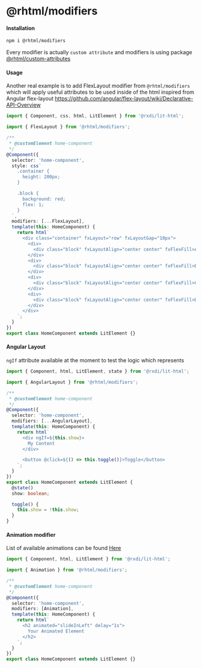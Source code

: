 # @rhtml/modifiers

#### Installation

```bash
npm i @rhtml/modifiers
```

Every modifier is actually `custom attribute` and modifiers is using package [@rhtml/custom-attributes](../custom-attributes)

#### Usage

Another real example is to add FlexLayout modifier from `@rhtml/modifiers` which will apply useful attributes
to be used inside of the html inspired from Angular flex-layout https://github.com/angular/flex-layout/wiki/Declarative-API-Overview

```typescript
import { Component, css, html, LitElement } from '@rxdi/lit-html';

import { FlexLayout } from '@rhtml/modifiers';

/**
 * @customElement home-component
 */
@Component({
  selector: 'home-component',
  style: css`
    .container {
      height: 200px;
    }

    .block {
      background: red;
      flex: 1;
    }
  `,
  modifiers: [...FlexLayout],
  template(this: HomeComponent) {
    return html`
      <div class="container" fxLayout="row" fxLayoutGap="10px">
        <div>
          <div class="block" fxLayoutAlign="center center" fxFlexFill>A</div>
        </div>
        <div>
          <div class="block" fxLayoutAlign="center center" fxFlexFill>B</div>
        </div>
        <div>
          <div class="block" fxLayoutAlign="center center" fxFlexFill>C</div>
        </div>
        <div>
          <div class="block" fxLayoutAlign="center center" fxFlexFill>D</div>
        </div>
      </div>
    `;
  }
})
export class HomeComponent extends LitElement {}
```

#### Angular Layout

`ngIf` attribute available at the moment to test the logic which represents

```typescript
import { Component, html, LitElement, state } from '@rxdi/lit-html';

import { AngularLayout } from '@rhtml/modifiers';

/**
 * @customElement home-component
 */
@Component({
  selector: 'home-component',
  modifiers: [...AngularLayout],
  template(this: HomeComponent) {
    return html`
      <div ngIf=${this.show}>
        My Content
      </div>

      <button @click=${() => this.toggle()}>Toggle</button>
    `;
  }
})
export class HomeComponent extends LitElement {
  @state()
  show: boolean;

  toggle() {
    this.show = !this.show;
  }
}
```

#### Animation modifier

List of available animations can be found [Here](./src/animation/interfaces.ts)

```typescript
import { Component, html, LitElement } from '@rxdi/lit-html';

import { Animation } from '@rhtml/modifiers';

/**
 * @customElement home-component
 */
@Component({
  selector: 'home-component',
  modifiers: [Animation],
  template(this: HomeComponent) {
    return html`
      <h2 animated="slideInLeft" delay="1s">
        Your Animated Element
      </h2>
    `;
  }
})
export class HomeComponent extends LitElement {}
```

